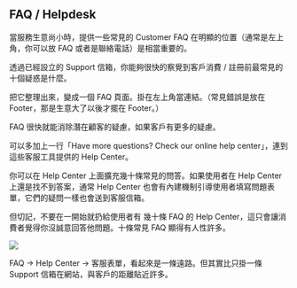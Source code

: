 ## FAQ / Helpdesk

當服務生意尚小時，提供一些常見的 Customer FAQ 在明顯的位置（通常是左上角，你可以放 FAQ 或者是聯絡電話）是相當重要的。


透過已經設立的 Support 信箱，你能夠很快的察覺到客戶消費 / 註冊前最常見的十個疑惑是什麼。

把它整理出來，變成一個 FAQ 頁面。掛在左上角當連結。（常見錯誤是放在 Footer，那是生意大了以後才擺在 Footer。）

FAQ 很快就能消除潛在顧客的疑慮，如果客戶有更多的疑慮。

可以多加上一行「Have more questions? Check our online help center」，連到這些客服工具提供的 Help Center。

你可以在 Help Center 上面擴充幾十條常見的問答。如果使用者在 Help Center 上還是找不到答案，通常 Help Center 也會有內建機制引導使用者填寫問題表單，它們的疑問一樣也會送到客服信箱。

但切記，不要在一開始就扔給使用者有 幾十條 FAQ 的 Help Center，這只會讓消費者覺得你沒誠意回答他問題。十條常見 FAQ 顯得有人性許多。

![](http://d.pr/i/CIDF+)

FAQ -> Help Center -> 客服表單，看起來是一條遠路。但其實比只掛一條 Support 信箱在網站，與客戶的距離貼近許多。


